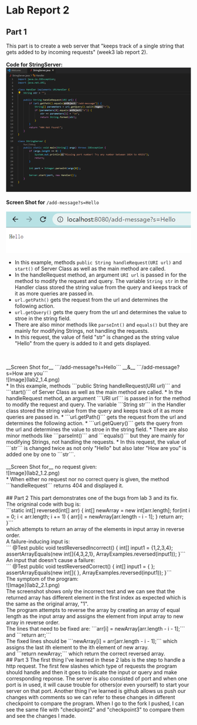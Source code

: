 # Lab Report 2
## Part 1
This part is to create a web server that "keeps track of a single string that gets added to by incoming requests" (week3 lab report 2). <br/>
<br/>
__Code for StringServer:__ <br/>
![Image](lab2_1.1.png)<br/>
<br/>
__Screen Shot for__  ```/add-message?s=Hello``` <br/>
<br/>
![Image](lab2_1.3.png)
* In this example, methods ```public String handleRequest(URI url)``` and ```start()``` of Server Class as well as the main method are called.
* In the handleRequest method, an argument ```URI url``` is passed in for the method to modify the request and query. The variable ```String str``` in the Handler class stored the string value from the query and keeps track of it as more queries are passed in.
* ```url.getPath()``` gets the request from the url and determines the following action.
* ```url.getQuery()``` gets the query from the url and determines the value to stroe in the string field.
* There are also minor methods like ```parseInt()``` and ```equals()``` but they are mainly for modifying Strings, not handling the requests.
* In this request, the value of field "str" is changed as the string value "Hello" from the query is added to it and gets displayed.
<br/>
<br/>
__Screen Shot for__  ```/add-message?s=Hello``` __&__ ```/add-message?s=How are you```<br/>
![Image](lab2_1.4.png)
<br/>
* In this example, methods ```public String handleRequest(URI url)``` and ```start()``` of Server Class as well as the main method are called.
* In the handleRequest method, an argument ```URI url``` is passed in for the method to modify the request and query. The variable ```String str``` in the Handler class stored the string value from the query and keeps track of it as more queries are passed in.
* ```url.getPath()``` gets the request from the url and determines the following action.
* ```url.getQuery()``` gets the query from the url and determines the value to stroe in the string field.
* There are also minor methods like ```parseInt()``` and ```equals()``` but they are mainly for modifying Strings, not handling the requests.
* In this request, the value of ```str``` is changed twice as not only "Hello" but also later "How are you" is added one by one to ```str```.
<br/>
<br/>
__Screen Shot for__ no request given: <br/>
![Image](lab2_1.2.png)
<br/>
* When either no request nor no correct query is given, the method ```handleRequest``` returns 404 and displayed it.
<br/>
<br/>
## Part 2
This part demonstrates one of the bugs from lab 3 and its fix. <br/>
The origninal code with bug is: <br/>
```static int[] reversed(int[] arr) {
    int[] newArray = new int[arr.length];
    for(int i = 0; i < arr.length; i += 1) {
      arr[i] = newArray[arr.length - i - 1];
    }
    return arr;
  }``` <br/>
  which attempts to return an array of the elements in input array in reverse order.<br/>
A failure-inducing input is: <br/>
``` @Test
  public void testReversedIncorrect() {
    int[] input1 = {1,2,3,4};
    assertArrayEquals(new int[]{4,3,2,1}, ArrayExamples.reversed(input1));
  }```<br/>
An input that doesn't cause a failure: <br/>
``` @Test
  public void testReversedCorrect() {
    int[] input1 = { };
    assertArrayEquals(new int[]{ }, ArrayExamples.reversed(input1));
  }```<br/>
The symptom of the program: <br/>
![Image](lab2_2.1.png) <br/>
The screenshot shows only the incorrect test and we can see that the returned array has different element in the first index as expected which is the same as the original array, "1". <br/>
The program attempts to reverse the array by creating an array of equal length as the input array and assigns the element from input array to new array in reverse order.<br/>
The lines that need to be fixed are: ```arr[i] = newArray[arr.length - i - 1];``` and ```return arr;```<br/>
The fixed lines should be ```newArray[i] = arr[arr.length - i - 1];``` which assigns the last ith element to the ith element of new array. <br/>
and ```return newArray;``` which return the correct reversed array. <br/>
## Part 3
The first thing I've learned in these 2 labs is the step to handle a http request. The first few slashes which type of requests the program should handle and then it goes to indicate the input or query and make corresponding reponse. The server is also consisted of port and when one port is in used, it will cause trouble for others(or even yourself) to start your server on that port. Another thing I've learned is github allows us push our changes with comments so we can refer to these changes in different checkpoint to compare the program. When I go to the fork I pushed, I can see the same file with "checkpoint2" and "checkpoint3" to compare them and see the changes I made.
